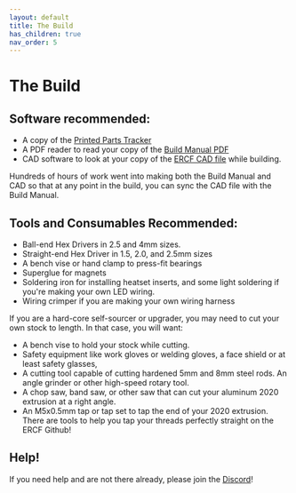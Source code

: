 ```yaml
---
layout: default
title: The Build
has_children: true
nav_order: 5
---
```


# The Build

## Software recommended:
- A copy of the [Printed Parts Tracker](https://docs.google.com/spreadsheets/d/1h1bJurR6Z8Ou36c5U9cWmqI86tXKlWrcZrWrHgGN13A)
- A PDF reader to read your copy of the [Build Manual PDF](https://github.com/Enraged-Rabbit-Community/ERCF_v2/blob/master/Documentation/ERCF_v2_Manual.pdf)
- CAD software to look at your copy of the [ERCF CAD file](https://github.com/Enraged-Rabbit-Community/ERCF_v2/tree/master/CAD) while building.

Hundreds of hours of work went into making both the Build Manual and CAD so that at any point in the build, you can sync the CAD file with the Build Manual. 


## Tools and Consumables Recommended:

- Ball-end Hex Drivers in 2.5 and 4mm sizes. 
- Straight-end Hex Driver in 1.5, 2.0, and 2.5mm sizes
- A bench vise or hand clamp to press-fit bearings
- Superglue for magnets
- Soldering iron for installing heatset inserts, and some light soldering if you're making your own LED wiring.
- Wiring crimper if you are making your own wiring harness



If you are a hard-core self-sourcer or upgrader, you may need to cut your own stock to length. In that case, you will want:

- A bench vise to hold your stock while cutting.
- Safety equipment like work gloves or welding gloves, a face shield or at least safety glasses, 
- A cutting tool capable of cutting hardened 5mm and 8mm steel rods. An angle grinder or other high-speed rotary tool.
- A chop saw, band saw, or other saw that can cut your aluminum 2020 extrusion at a right angle.
- An M5x0.5mm tap or tap set to tap the end of your 2020 extrusion. There are tools to help you tap your threads perfectly straight on the ERCF Github!

## Help!
If you need help and are not there already, please join the [Discord](https://discord.gg/MPZ4cHm9gm)!
